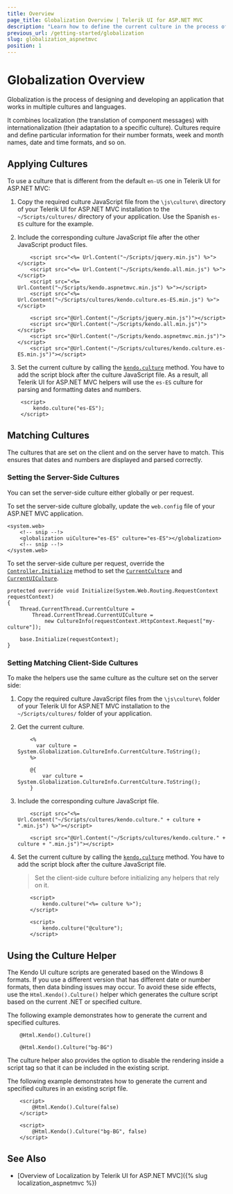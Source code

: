 ```yaml
---
title: Overview
page_title: Globalization Overview | Telerik UI for ASP.NET MVC
description: "Learn how to define the current culture in the process of globalization when working with Telerik UI for ASP.NET MVC."
previous_url: /getting-started/globalization
slug: globalization_aspnetmvc
position: 1
---
```


# Globalization Overview

Globalization is the process of designing and developing an application that works in multiple cultures and languages.

It combines localization (the translation of component messages) with internationalization (their adaptation to a specific culture). Cultures require and define particular information for their number formats, week and month names, date and time formats, and so on.

## Applying Cultures

To use a culture that is different from the default `en-US` one in Telerik UI for ASP.NET MVC:

1. Copy the required culture JavaScript file from the `\js\culture\` directory of your Telerik UI for ASP.NET MVC installation to the `~/Scripts/cultures/` directory of your application. Use the Spanish `es-ES` culture for the example.
1. Include the corresponding culture JavaScript file after the other JavaScript product files.

      ```ASPX
          <script src="<%= Url.Content("~/Scripts/jquery.min.js") %>"></script>
          <script src="<%= Url.Content("~/Scripts/kendo.all.min.js") %>"></script>
          <script src="<%= Url.Content("~/Scripts/kendo.aspnetmvc.min.js") %>"></script>
          <script src="<%= Url.Content("~/Scripts/cultures/kendo.culture.es-ES.min.js") %>"></script>
      ```
      ```Razor
          <script src="@Url.Content("~/Scripts/jquery.min.js")"></script>
          <script src="@Url.Content("~/Scripts/kendo.all.min.js")"></script>
          <script src="@Url.Content("~/Scripts/kendo.aspnetmvc.min.js")"></script>
          <script src="@Url.Content("~/Scripts/cultures/kendo.culture.es-ES.min.js")"></script>
      ```

1. Set the current culture by calling the [`kendo.culture`](https://docs.telerik.com/kendo-ui/api/javascript/kendo/methods/culture) method. You have to add the script block after the culture JavaScript file. As a result, all Telerik UI for ASP.NET MVC helpers will use the `es-ES` culture for parsing and formatting dates and numbers.

        <script>
            kendo.culture("es-ES");
        </script>

## Matching Cultures

The cultures that are set on the client and on the server have to match. This ensures that dates and numbers are displayed and parsed correctly.

### Setting the Server-Side Cultures

You can set the server-side culture either globally or per request.

To set the server-side culture globally, update the `web.config` file of your ASP.NET MVC application.

    <system.web>
        <!-- snip --!>
        <globalization uiCulture="es-ES" culture="es-ES"></globalization>
        <!-- snip --!>
    </system.web>

<!-- -->
To set the server-side culture per request, override the [`Controller.Initialize`](https://msdn.microsoft.com/en-us/library/system.web.mvc.controller.initialize(v=vs.118).aspx) method to set the [`CurrentCulture`](https://msdn.microsoft.com/en-us/library/system.globalization.cultureinfo.currentculture.aspx) and [`CurrentUICulture`](https://msdn.microsoft.com/en-us/library/system.globalization.cultureinfo.currentuiculture.aspx).

    protected override void Initialize(System.Web.Routing.RequestContext requestContext)
    {
        Thread.CurrentThread.CurrentCulture =
            Thread.CurrentThread.CurrentUICulture =
                new CultureInfo(requestContext.HttpContext.Request["my-culture"]);

        base.Initialize(requestContext);
    }

### Setting Matching Client-Side Cultures

To make the helpers use the same culture as the culture set on the server side:

1. Copy the required culture JavaScript files from the `\js\culture\` folder of your Telerik UI for ASP.NET MVC installation to the `~/Scripts/cultures/` folder of your application.
1. Get the current culture.

      ```ASPX
          <%
            var culture =  System.Globalization.CultureInfo.CurrentCulture.ToString();
          %>
      ```
      ```Razor
          @{
              var culture =  System.Globalization.CultureInfo.CurrentCulture.ToString();
          }
      ```

1. Include the corresponding culture JavaScript file.

      ```ASPX
          <script src="<%= Url.Content("~/Scripts/cultures/kendo.culture." + culture + ".min.js") %>"></script>
      ```
      ```Razor
          <script src="@Url.Content("~/Scripts/cultures/kendo.culture." + culture + ".min.js")"></script>
      ```

1. Set the current culture by calling the [`kendo.culture`](https://docs.telerik.com/kendo-ui/api/javascript/kendo/methods/culture) method. You have to add the script block after the culture JavaScript file.

    > Set the client-side culture before initializing any helpers that rely on it.

    ```ASPX
        <script>
            kendo.culture("<%= culture %>");
        </script>
    ```
    ```Razor
        <script>
            kendo.culture("@culture");
        </script>
    ```

## Using the Culture Helper

The Kendo UI culture scripts are generated based on the Windows 8 formats. If you use a different version that has different date or number formats, then data binding issues may occur. To avoid these side effects, use the `Html.Kendo().Culture()` helper which generates the culture script based on the current .NET or specified culture.

The following example demonstrates how to generate the current and specified cultures.

```Current
    @Html.Kendo().Culture()
```
```Specified
    @Html.Kendo().Culture("bg-BG")
```

The culture helper also provides the option to disable the rendering inside a script tag so that it can be included in the existing script.

The following example demonstrates how to generate the current and specified cultures in an existing script file.

```Current
    <script>
        @Html.Kendo().Culture(false)
    </script>
```
```Specified
    <script>
        @Html.Kendo().Culture("bg-BG", false)
    </script>
```

## See Also

* [Overview of Localization by Telerik UI for ASP.NET MVC]({% slug localization_aspnetmvc %})
